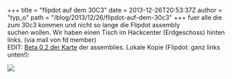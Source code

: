 +++
title = "flipdot auf dem 30C3"
date = 2013-12-26T20:53:37Z
author = "typ_o"
path = "/blog/2013/12/26/flipdot-auf-dem-30c3"
+++
fuer alle die zum 30c3 kommen und nicht so lange die Flipdot assembly  
suchen wollen. Wir haben einen Tisch im Hackcenter (Erdgeschoss)
hinten  
links. (via mail von fd member)  
EDIT: [Beta 0.2 der
Karte](https://events.ccc.de/congress/2013/wiki/images/0/06/30c3-map_v0.2-beta2.png)
der assemblies. Lokale Kopie (Flipdot: ganz links unten\!):

[![](https://flipdot.org/blog/uploads/30c3-map_v0.2-beta2.serendipityThumb.png)](https://flipdot.org/blog/uploads/30c3-map_v0.2-beta2.png)

